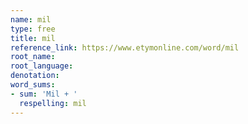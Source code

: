 ```yaml
---
name: mil
type: free
title: mil
reference_link: https://www.etymonline.com/word/mil
root_name: 
root_language: 
denotation: 
word_sums:
- sum: 'Mil + '
  respelling: mil
---
```

